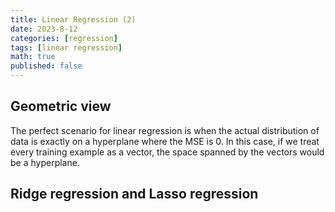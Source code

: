 ```yaml
---
title: Linear Regression (2)
date: 2023-8-12
categories: [regression]
tags: [linear regression]
math: true
published: false
---
```


## Geometric view
The perfect scenario for linear regression is when the actual distribution of data is exactly on a hyperplane where the MSE is 0. In this case, if we treat every training example as a vector, the space spanned by the vectors would be a hyperplane. 

## Ridge regression and Lasso regression
